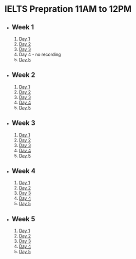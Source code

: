 # IELTS Prepration 11AM to 12PM

- ## Week 1

   1. [Day 1](https://www.facebook.com/iCodeguru/videos/380734067660732)
   2. [Day 2](https://www.facebook.com/iCodeguru/videos/336208425846222)
   3. [Day 3](https://www.facebook.com/iCodeguru/videos/1061529388305776)
   4. Day 4 - no recording
   5. [Day 5](https://www.facebook.com/iCodeguru/videos/870432921206849)

- ## Week 2

   1. [Day 1](https://www.facebook.com/iCodeguru/videos/909259867212804)
   2. [Day 2](https://www.facebook.com/iCodeguru/videos/1278323692844530)
   3. [Day 3](https://www.facebook.com/iCodeguru/videos/915608969995471)
   4. [Day 4](https://www.facebook.com/iCodeguru/videos/1000387341436685)
   5. [Day 5](https://www.facebook.com/iCodeguru/videos/3273424862960841)

- ## Week 3

   1. [Day 1](https://web.facebook.com/iCodeguru/videos/1416549932284684)
   2. [Day 2](https://www.facebook.com/iCodeguru/videos/349299764394874)
   3. [Day 3](https://www.facebook.com/iCodeguru/videos/351924764128106)
   4. [Day 4](https://www.facebook.com/iCodeguru/videos/1218232342896755)
   5. [Day 5](https://www.facebook.com/iCodeguru/videos/1076334913399743)

- ## Week 4

   1. [Day 1](https://www.facebook.com/iCodeguru/videos/691673316382109)
   2. [Day 2](https://www.facebook.com/iCodeguru/videos/380014458029225)
   3. [Day 3](https://www.facebook.com/iCodeguru/videos/1093471592081627)
   4. [Day 4](https://www.facebook.com/iCodeguru/videos/3742408512697986)
   5. [Day 5](https://www.facebook.com/iCodeguru/videos/1677134452694186)

- ## Week 5

   1. [Day 1](https://www.facebook.com/iCodeguru/videos/1971132073280884)
   2. [Day 2](https://www.facebook.com/iCodeguru/videos/333027229243545)
   3. [Day 3](https://www.facebook.com/iCodeguru/videos/3225565381080120)
   4. [Day 4](https://www.facebook.com/iCodeguru/videos/838186474660855)
   5. [Day 5](https://web.facebook.com/iCodeguru/videos/1512247716292477)

<!-- - ## Week 6

   1. [Day 1](https://web.facebook.com/iCodeguru/videos/278339801645727)
   2. [Day 2]()
   3. [Day 3]()
   4. [Day 4]()
   5. [Day 5]() -->

<!-- - ## Week 

   1. [Day 1]()
   2. [Day 2]()
   3. [Day 3]()
   4. [Day 4]()
   5. [Day 5]() -->
